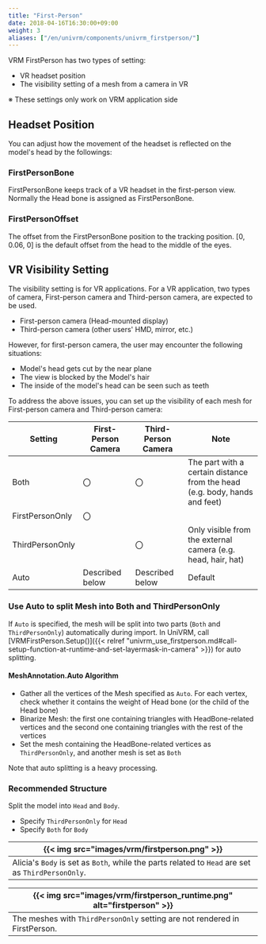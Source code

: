 ```yaml
---
title: "First-Person"
date: 2018-04-16T16:30:00+09:00
weight: 3
aliases: ["/en/univrm/components/univrm_firstperson/"]
---
```


VRM FirstPerson has two types of setting:

* VR headset position
* The visibility setting of a mesh from a camera in VR

※ These settings only work on VRM application side

## Headset Position

You can adjust how the movement of the headset is reflected on the model's head by the followings:

### FirstPersonBone

FirstPersonBone keeps track of a VR headset in the first-person view.
Normally the Head bone is assigned as FirstPersonBone.

### FirstPersonOffset

The offset from the FirstPersonBone position to the tracking position. [0, 0.06, 0] is the default offset from the head to the middle of the eyes.

## VR Visibility Setting

The visibility setting is for VR applications.
For a VR application, two types of camera, First-person camera and Third-person camera, are expected to be used.

* First-person camera (Head-mounted display)
* Third-person camera (other users' HMD, mirror, etc.)

However, for first-person camera, the user may encounter the following situations:

* Model's head gets cut by the near plane
* The view is blocked by the Model's hair
* The inside of the model's head can be seen such as teeth

To address the above issues, you can set up the visibility of each mesh for First-person camera and Third-person camera:

| Setting         | First-Person Camera | Third-Person Camera | Note                                                                       |
|-----------------|---------------------|---------------------|----------------------------------------------------------------------------|
| Both            | 〇                  | 〇                  | The part with a certain distance from the head (e.g. body, hands and feet) |
| FirstPersonOnly | 〇                  |                     |                                                                            |
| ThirdPersonOnly |                     | 〇                  | Only visible from the external camera (e.g. head, hair, hat)               |
| Auto            | Described below     | Described below     | Default                                                                    |

### Use Auto to split Mesh into Both and ThirdPersonOnly

If `Auto` is specified, the mesh will be split into two parts (`Both` and `ThirdPersonOnly`) automatically during import.
In UniVRM, call [VRMFirstPerson.Setup()]({{< relref "univrm_use_firstperson.md#call-setup-function-at-runtime-and-set-layermask-in-camera" >}}) for auto splitting.

#### MeshAnnotation.Auto Algorithm

* Gather all the vertices of the Mesh specified as `Auto`. For each vertex, check whether it contains the weight of Head bone (or the child of the Head bone)
* Binarize Mesh: the first one containing triangles with HeadBone-related vertices and the second one containing triangles with the rest of the vertices
* Set the mesh containing the HeadBone-related vertices as `ThirdPersonOnly`, and another mesh is set as `Both`

Note that auto splitting is a heavy processing.

### Recommended Structure

Split the model into `Head` and `Body`.

* Specify `ThirdPersonOnly` for `Head`
* Specify `Both` for `Body` 

| {{< img src="images/vrm/firstperson.png" >}}                                                      |
|---------------------------------------------------------------------------------------------------|
| Alicia's `Body` is set as `Both`, while the parts related to `Head` are set as `ThirdPersonOnly`. |

| {{< img src="images/vrm/firstperson_runtime.png" alt="firstperson" >}}     |
|----------------------------------------------------------------------------|
| The meshes with `ThirdPersonOnly` setting are not rendered in FirstPerson. |
